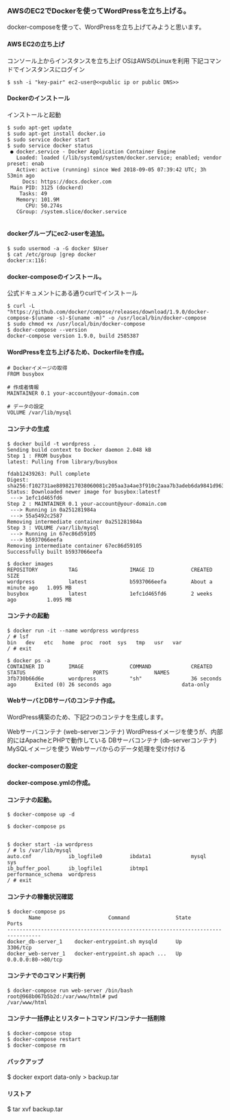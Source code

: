 ### AWSのEC2でDockerを使ってWordPressを立ち上げる。

docker-composeを使って、WordPressを立ち上げてみようと思います。

#### AWS EC2の立ち上げ
コンソール上からインスタンスを立ち上げ
OSはAWSのLinuxを利用
下記コマンドでインスタンスにログイン

```
$ ssh -i "key-pair" ec2-user@<<public ip or public DNS>>
```
#### Dockerのインストール
インストールと起動

```
$ sudo apt-get update
$ sudo apt-get install docker.io
$ sudo service docker start
$ sudo service docker status
 ● docker.service - Docker Application Container Engine
   Loaded: loaded (/lib/systemd/system/docker.service; enabled; vendor preset: enab
   Active: active (running) since Wed 2018-09-05 07:39:42 UTC; 3h 53min ago
     Docs: https://docs.docker.com
 Main PID: 3125 (dockerd)
    Tasks: 49
   Memory: 101.9M
      CPU: 50.274s
   CGroup: /system.slice/docker.service
 
 ```
   
#### dockerグループにec2-userを追加。

```
$ sudo usermod -a -G docker $User
$ cat /etc/group |grep docker
docker:x:116:

```

#### docker-composeのインストール。

公式ドキュメントにある通りcurlでインストール

```
$ curl -L "https://github.com/docker/compose/releases/download/1.9.0/docker-compose-$(uname -s)-$(uname -m)" -o /usr/local/bin/docker-compose
$ sudo chmod +x /usr/local/bin/docker-compose
$ docker-compose --version
docker-compose version 1.9.0, build 2585387
```

#### WordPressを立ち上げるため、Dockerfileを作成。

```
# Dockerイメージの取得
FROM busybox

# 作成者情報
MAINTAINER 0.1 your-account@your-domain.com

# データの設定
VOLUME /var/lib/mysql
```

#### コンテナの生成
```
$ docker build -t wordpress .
Sending build context to Docker daemon 2.048 kB
Step 1 : FROM busybox
latest: Pulling from library/busybox

fdab12439263: Pull complete 
Digest: sha256:f102731ae8898217038060081c205aa3a4ae3f910c2aaa7b3adeb6da9841d963
Status: Downloaded newer image for busybox:latestf
 ---> 1efc1d465fd6
Step 2 : MAINTAINER 0.1 your-account@your-domain.com
 ---> Running in 0a251281984a
 ---> 55a5492c2587
Removing intermediate container 0a251281984a
Step 3 : VOLUME /var/lib/mysql
 ---> Running in 67ec86d59105
 ---> b5937066eefa
Removing intermediate container 67ec86d59105
Successfully built b5937066eefa

$ docker images
REPOSITORY          TAG                 IMAGE ID            CREATED              SIZE
wordpress           latest              b5937066eefa        About a minute ago   1.095 MB
busybox             latest              1efc1d465fd6        2 weeks ago          1.095 MB
```

#### コンテナの起動

```
$ docker run -it --name wordpress wordpress
/ # lsf
bin   dev   etc   home  proc  root  sys   tmp   usr   var
/ # exit

$ docker ps -a
CONTAINER ID        IMAGE               COMMAND             CREATED             STATUS                      PORTS               NAMES
3fb730b66d6e        wordpress           "sh"                36 seconds ago      Exited (0) 26 seconds ago                       data-only
```

#### WebサーバとDBサーバのコンテナ作成。

WordPress構築のため、下記2つのコンテナを生成します。

Webサーバコンテナ (web-serverコンテナ)
WordPressイメージを使うが、内部的にはApacheとPHPで動作している
DBサーバコンテナ (db-serverコンテナ)
MySQLイメージを使う
Webサーバからのデータ処理を受け付ける

#### docker-composerの設定

#### docker-compose.ymlの作成。


#### コンテナの起動。

```
$ docker-compose up -d

$ docker-compose ps


$ docker start -ia wordpress
/ # ls /var/lib/mysql
auto.cnf            ib_logfile0         ibdata1             mysql               sys
ib_buffer_pool      ib_logfile1         ibtmp1              performance_schema  wordpress
/ # exit
```
#### コンテナの稼働状況確認

```
$ docker-compose ps
       Name                      Command               State         Ports        
---------------------------------------------------------------------------------
docker_db-server_1    docker-entrypoint.sh mysqld      Up      3306/tcp           
docker_web-server_1   docker-entrypoint.sh apach ...   Up      0.0.0.0:80->80/tcp

```

#### コンテナでのコマンド実行例

```
$ docker-compose run web-server /bin/bash
root@968b067b5b2d:/var/www/html# pwd
/var/www/html

```

#### コンテナ一括停止とリスタートコマンド/コンテナ一括削除

```
$ docker-compose stop
$ docker-compose restart
$ docker-compose rm
```
#### バックアップ

$ docker export data-only > backup.tar

#### リストア
$ tar xvf backup.tar


